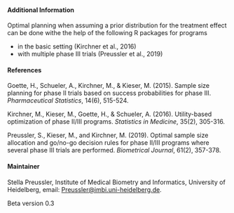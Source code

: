 #### Additional Information
Optimal planning when assuming a prior distribution for the treatment effect can be done withe the help of the following R packages for programs 
* in the basic setting (Kirchner et al., 2016) 
* with multiple phase III trials (Preussler et al., 2019)


#### References

Goette, H., Schueler, A., Kirchner, M., & Kieser, M. (2015). Sample size planning for phase II trials based on success probabilities for phase III. <i>Pharmaceutical Statistics</i>, 14(6), 515-524.

Kirchner, M., Kieser, M., Goette, H., & Schueler, A. (2016). Utility-based optimization of phase II/III programs. <i>Statistics in Medicine</i>, 35(2), 305-316.

Preussler, S., Kieser, M., and Kirchner, M. (2019). Optimal sample size allocation and go/no-go decision rules for phase II/III programs where several phase III trials are performed. <i>Biometrical Journal</i>, 61(2), 357-378.



#### Maintainer

Stella Preussler, Institute of Medical Biometry and Informatics, University of Heidelberg, email: Preussler@imbi.uni-heidelberg.de.

Beta version 0.3

